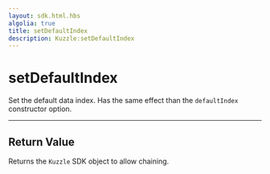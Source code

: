 ```yaml
---
layout: sdk.html.hbs
algolia: true
title: setDefaultIndex
description: Kuzzle:setDefaultIndex
---
```

  

# setDefaultIndex
Set the default data index. Has the same effect than the `defaultIndex` constructor option.

---

## Return Value

Returns the `Kuzzle` SDK object to allow chaining.
